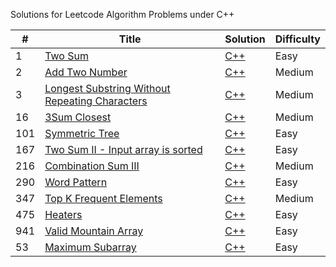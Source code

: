 Solutions for Leetcode Algorithm Problems under C++

| # | Title | Solution | Difficulty |
|---| ----- | -------- | ---------- |
|1|[Two Sum](https://leetcode.com/problems/two-sum/)| [C++](https://github.com/altmanWang/leetcode_c-_solution/tree/master/1.Two%20Sum)|Easy|
|2|[Add Two Number](https://leetcode.com/problems/add-two-numbers/)| [C++](https://github.com/altmanWang/leetcode_c-_solution/tree/master/2.Add%20Two%20Number)|Medium|
|3|[Longest Substring Without Repeating Characters](https://leetcode.com/problems/longest-substring-without-repeating-characters/)| [C++](https://github.com/altmanWang/leetcode_c-_solution/tree/master/3.Longest%20Substring%20Without%20Repeating%20Characters)|Medium|
|16|[3Sum Closest](https://leetcode.com/problems/3sum-closest/)| [C++](https://github.com/altmanWang/leetcode_c-_solution/tree/master/16.%203Sum%20Closest/src)|Medium|
|101|[Symmetric Tree](https://leetcode.com/problems/symmetric-tree/)| [C++](https://github.com/altmanWang/leetcode_c-_solution/tree/master/101.Symmetric%20Tree/src)|Easy|
|167|[Two Sum II - Input array is sorted](https://leetcode.com/problems/two-sum-ii-input-array-is-sorted/)| [C++](https://github.com/altmanWang/leetcode_c-_solution/tree/master/167.Two%20Sum%20II%20-%20Input%20array%20is%20sorted/srcc)|Easy|
|216|[Combination Sum III](https://leetcode.com/problems/combination-sum-iii/)| [C++](https://github.com/altmanWang/leetcode_c-_solution/tree/master/216.%20Combination%20Sum%20III)|Medium|
|290|[Word Pattern](https://leetcode.com/problems/word-pattern/)| [C++](https://github.com/altmanWang/leetcode_c-_solution/tree/master/290.Word%20Pattern)|Easy|
|347|[Top K Frequent Elements](https://leetcode.com/problems/top-k-frequent-elements/)| [C++](https://github.com/altmanWang/leetcode_c-_solution/tree/master/347.Top%20k%20frequent%20elements)|Medium|
|475|[Heaters](https://leetcode.com/problems/heaters/)| [C++](https://github.com/altmanWang/leetcode_c-_solution/tree/master/475.%20Heaters)|Easy|
|941|[Valid Mountain Array](https://leetcode.com/problems/valid-mountain-array/)| [C++](https://github.com/altmanWang/leetcode_c-_solution/tree/master/941.%20Valid%20Mountain%20Array/src)|Easy|
|53|[Maximum Subarray](https://leetcode.com/problems/maximum-subarray/submissions/)| [C++](https://github.com/altmanWang/leetcode_c-_solution/tree/master/53.%20Maximum%20Subarray/src)|Easy|

